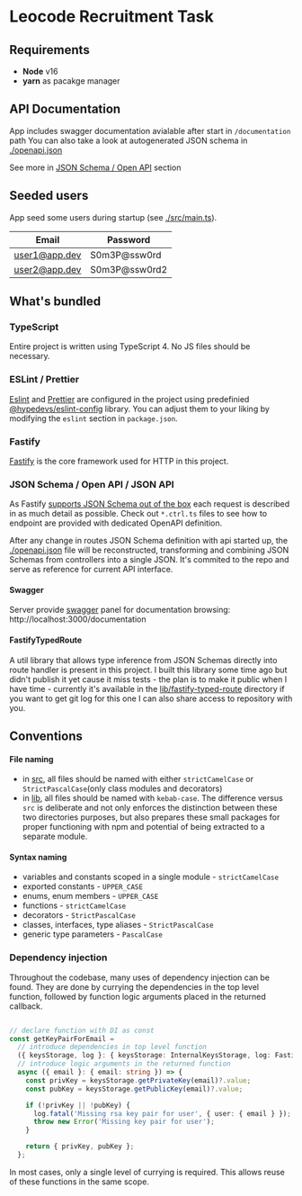 # Leocode Recruitment Task

## Requirements
- **Node** v16
- **yarn** as pacakge manager


## API Documentation
App includes swagger documentation avialable after start in `/documentation` path
You can also take a look at autogenerated JSON schema  in [./openapi.json](./openapi.json)

See more in [JSON Schema / Open API](#json-schema--open-api) section

## Seeded users
App seed some users during startup (see [./src/main.ts](./src/main.ts)).

| Email | Password |
| --- | --- |
| user1@app.dev | S0m3P@ssw0rd |
| user2@app.dev | S0m3P@ssw0rd2 |

## What's bundled

### TypeScript

Entire project is written using TypeScript 4. No JS files should be necessary.

### ESLint / Prettier

[Eslint](https://eslint.org) and [Prettier](https://prettier.io) are configured in the project using predefinied [@hypedevs/eslint-config](https://github.com/hypedevs/eslint-config) library. You can adjust them to your liking by modifying the `eslint` section in `package.json`.

### Fastify

[Fastify](https://fastify.io) is the core framework used for HTTP in this project.

### JSON Schema / Open API / JSON API

As Fastify [supports JSON Schema out of the box](https://www.fastify.io/docs/v2.2.x/Validation-and-Serialization/) each request is described in as much detail as possible. Check out `*.ctrl.ts` files to see how to endpoint are provided with dedicated OpenAPI definition.

After any change in routes JSON Schema definition with api started up, the [./openapi.json](./openapi.json) file will be reconstructed, transforming and combining JSON Schemas from controllers into a single JSON. It's commited to the repo and serve as reference for current API interface.

#### Swagger
Server provide [swagger](https://swagger.io/) panel for documentation browsing: http://localhost:3000/documentation

#### FastifyTypedRoute
A util library that allows type inference from JSON Schemas directly into route handler is present in this project. I built this library some time ago but didn't publish it yet cause it miss tests - the plan is to make it public when I have time - currently it's available in the [lib/fastify-typed-route](./lib/fastifty-typed-route) directory if you want to get git log for this one I can also share access to repository with you.

## Conventions

#### File naming
- in [src](./src/), all files should be named with either `strictCamelCase` or `StrictPascalCase`(only class modules and decorators)
- in [lib](./lib/), all files should be named with `kebab-case`. The difference versus `src` is deliberate and not only enforces the distinction between these two directories purposes, but also prepares these small packages for proper functioning with npm and potential of being extracted to a separate module.

#### Syntax naming
- variables and constants scoped in a single module - `strictCamelCase`
- exported constants - `UPPER_CASE`
- enums, enum members - `UPPER_CASE`
- functions - `strictCamelCase`
- decorators - `StrictPascalCase`
- classes, interfaces, type aliases - `StrictPascalCase`
- generic type parameters - `PascalCase`

### Dependency injection

Throughout the codebase, many uses of dependency injection can be found. They are done by currying the dependencies in the top level function,
followed by function logic arguments placed in the returned callback.

```ts

// declare function with DI as const
const getKeyPairForEmail =
  // introduce dependencies in top level function
  ({ keysStorage, log }: { keysStorage: InternalKeysStorage, log: FastifyLoggerInstance }) =>
  // introduce logic arguments in the returned function
  async ({ email }: { email: string }) => {
    const privKey = keysStorage.getPrivateKey(email)?.value;
    const pubKey = keysStorage.getPublicKey(email)?.value;

    if (!privKey || !pubKey) {
      log.fatal('Missing rsa key pair for user', { user: { email } });
      throw new Error('Missing key pair for user');
    }

    return { privKey, pubKey };
  };
```

In most cases, only a single level of currying is required. This allows reuse of these functions in the same scope.